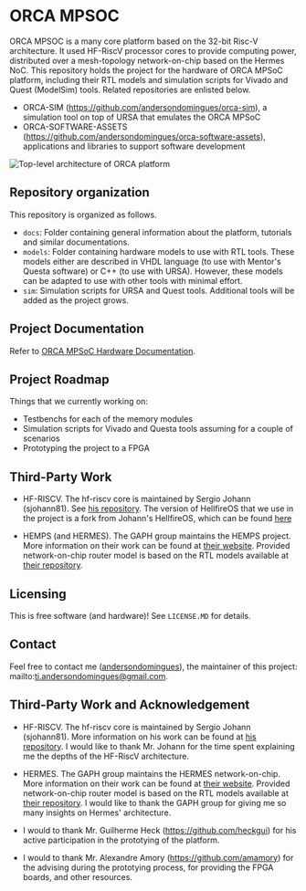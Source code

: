 # ORCA MPSOC

ORCA MPSOC is a many core platform based on the 32-bit Risc-V architecture. It used HF-RiscV processor cores to provide computing power, distributed over a mesh-topology network-on-chip based on the Hermes NoC. This repository holds the project for the hardware of ORCA MPSoC platform, including their RTL models and simulation scripts for Vivado and Quest (ModelSim) tools. Related repositories are enlisted below.

- ORCA-SIM (https://github.com/andersondomingues/orca-sim), a simulation tool on top of URSA that emulates the ORCA MPSoC
- ORCA-SOFTWARE-ASSETS (https://github.com/andersondomingues/orca-software-assets), applications and libraries to support software development

![Top-level architecture of ORCA platform](https://raw.githubusercontent.com/andersondomingues/orca-mpsoc/master/docs/orca-mpsoc.png)

## Repository organization

This repository is organized as follows.

- `docs`: Folder containing general information about the platform, tutorials and similar documentations.
- `models`: Folder containing hardware models to use with RTL tools. These models either are described in VHDL language (to use with Mentor's Questa software) or C++ (to use with URSA). However, these models can be adapted to use with other tools with minimal effort.
- `sim`: Simulation scripts for URSA and Quest tools. Additional tools will be added as the project grows.

## Project Documentation

Refer to [ORCA MPSoC Hardware Documentation](./docs/mpsoc.md).

## Project Roadmap

Things that we currently working on:

- Testbenchs for each of the memory modules
- Simulation scripts for Vivado and Questa tools assuming for a couple of scenarios 
- Prototyping the project to a FPGA 
  
## Third-Party Work

- HF-RISCV. The hf-riscv core is maintained by Sergio Johann (sjohann81). See [his repository](https://github.com/sjohann81). The version of HellfireOS that we use in the project is a fork from Johann's HellfireOS, which can be found [here](https://github.com/sjohann81/hellfireos)

- HEMPS (and HERMES). The GAPH group maintains the HEMPS project. More information on their work can be found at [their website](http://www.inf.pucrs.br/hemps/getting_started.html). Provided network-on-chip router model is based on the RTL models available at [their repository](https://github.com/GaphGroup/hemps). 
   
## Licensing

This is free software (and hardware)! See ``LICENSE.MD`` for details. 

## Contact

Feel free to contact me ([andersondomingues](https://github.com/andersondomingues)), the maintainer of this project: mailto:ti.andersondomingues@gmail.com.

## Third-Party Work and Acknowledgement

- HF-RISCV. The hf-riscv core is maintained by Sergio Johann (sjohann81). More information on his work can be found at [his repository](https://github.com/sjohann81). I would like to thank Mr. Johann for the time spent explaining me the depths of the HF-RiscV architecture.

- HERMES. The GAPH group maintains the HERMES network-on-chip. More information on their work can be found at [their website](http://www.inf.pucrs.br/hemps/getting_started.html). Provided network-on-chip router model is based on the RTL models available at [their repository](https://github.com/GaphGroup/hemps). I would like to thank the GAPH group for giving me so many insights on Hermes' architecture. 

- I would to thank Mr. Guilherme Heck (https://github.com/heckgui) for his active participation in the prototying of the platform.

- I would to thank Mr. Alexandre Amory (https://github.com/amamory) for the advising during the prototying process, for providing the FPGA boards, and other resources. 
